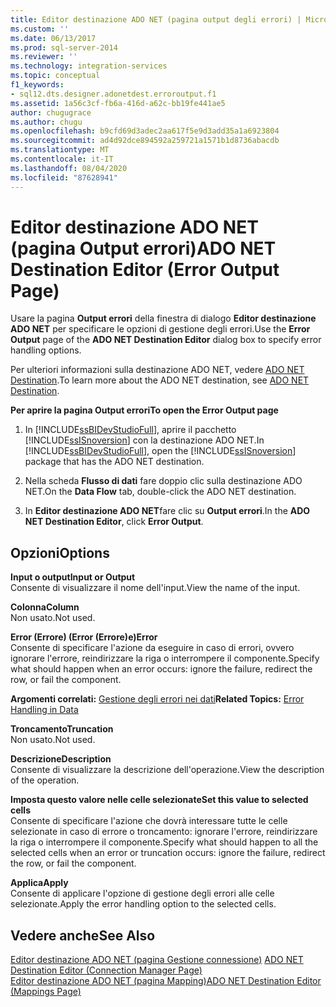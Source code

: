 ```yaml
---
title: Editor destinazione ADO NET (pagina output degli errori) | Microsoft Docs
ms.custom: ''
ms.date: 06/13/2017
ms.prod: sql-server-2014
ms.reviewer: ''
ms.technology: integration-services
ms.topic: conceptual
f1_keywords:
- sql12.dts.designer.adonetdest.erroroutput.f1
ms.assetid: 1a56c3cf-fb6a-416d-a62c-bb19fe441ae5
author: chugugrace
ms.author: chugu
ms.openlocfilehash: b9cfd69d3adec2aa617f5e9d3add35a1a6923804
ms.sourcegitcommit: ad4d92dce894592a259721a1571b1d8736abacdb
ms.translationtype: MT
ms.contentlocale: it-IT
ms.lasthandoff: 08/04/2020
ms.locfileid: "87628941"
---
```

# <a name="ado-net-destination-editor-error-output-page"></a><span data-ttu-id="7c6a8-102">Editor destinazione ADO NET (pagina Output errori)</span><span class="sxs-lookup"><span data-stu-id="7c6a8-102">ADO NET Destination Editor (Error Output Page)</span></span>
  <span data-ttu-id="7c6a8-103">Usare la pagina **Output errori** della finestra di dialogo **Editor destinazione ADO NET** per specificare le opzioni di gestione degli errori.</span><span class="sxs-lookup"><span data-stu-id="7c6a8-103">Use the **Error Output** page of the **ADO NET Destination Editor** dialog box to specify error handling options.</span></span>  
  
 <span data-ttu-id="7c6a8-104">Per ulteriori informazioni sulla destinazione ADO NET, vedere [ADO NET Destination](data-flow/ado-net-destination.md).</span><span class="sxs-lookup"><span data-stu-id="7c6a8-104">To learn more about the ADO NET destination, see [ADO NET Destination](data-flow/ado-net-destination.md).</span></span>  
  
 <span data-ttu-id="7c6a8-105">**Per aprire la pagina Output errori**</span><span class="sxs-lookup"><span data-stu-id="7c6a8-105">**To open the Error Output page**</span></span>  
  
1.  <span data-ttu-id="7c6a8-106">In [!INCLUDE[ssBIDevStudioFull](../includes/ssbidevstudiofull-md.md)], aprire il pacchetto [!INCLUDE[ssISnoversion](../includes/ssisnoversion-md.md)] con la destinazione ADO NET.</span><span class="sxs-lookup"><span data-stu-id="7c6a8-106">In [!INCLUDE[ssBIDevStudioFull](../includes/ssbidevstudiofull-md.md)], open the [!INCLUDE[ssISnoversion](../includes/ssisnoversion-md.md)] package that has the ADO NET destination.</span></span>  
  
2.  <span data-ttu-id="7c6a8-107">Nella scheda **Flusso di dati** fare doppio clic sulla destinazione ADO NET.</span><span class="sxs-lookup"><span data-stu-id="7c6a8-107">On the **Data Flow** tab, double-click the ADO NET destination.</span></span>  
  
3.  <span data-ttu-id="7c6a8-108">In **Editor destinazione ADO NET**fare clic su **Output errori**.</span><span class="sxs-lookup"><span data-stu-id="7c6a8-108">In the **ADO NET Destination Editor**, click **Error Output**.</span></span>  
  
## <a name="options"></a><span data-ttu-id="7c6a8-109">Opzioni</span><span class="sxs-lookup"><span data-stu-id="7c6a8-109">Options</span></span>  
 <span data-ttu-id="7c6a8-110">**Input o output**</span><span class="sxs-lookup"><span data-stu-id="7c6a8-110">**Input or Output**</span></span>  
 <span data-ttu-id="7c6a8-111">Consente di visualizzare il nome dell'input.</span><span class="sxs-lookup"><span data-stu-id="7c6a8-111">View the name of the input.</span></span>  
  
 <span data-ttu-id="7c6a8-112">**Colonna**</span><span class="sxs-lookup"><span data-stu-id="7c6a8-112">**Column**</span></span>  
 <span data-ttu-id="7c6a8-113">Non usato.</span><span class="sxs-lookup"><span data-stu-id="7c6a8-113">Not used.</span></span>  
  
 <span data-ttu-id="7c6a8-114">**Error (Errore) (Error (Errore)e)**</span><span class="sxs-lookup"><span data-stu-id="7c6a8-114">**Error**</span></span>  
 <span data-ttu-id="7c6a8-115">Consente di specificare l'azione da eseguire in caso di errori, ovvero ignorare l'errore, reindirizzare la riga o interrompere il componente.</span><span class="sxs-lookup"><span data-stu-id="7c6a8-115">Specify what should happen when an error occurs: ignore the failure, redirect the row, or fail the component.</span></span>  
  
 <span data-ttu-id="7c6a8-116">**Argomenti correlati:** [Gestione degli errori nei dati](data-flow/error-handling-in-data.md)</span><span class="sxs-lookup"><span data-stu-id="7c6a8-116">**Related Topics:** [Error Handling in Data](data-flow/error-handling-in-data.md)</span></span>  
  
 <span data-ttu-id="7c6a8-117">**Troncamento**</span><span class="sxs-lookup"><span data-stu-id="7c6a8-117">**Truncation**</span></span>  
 <span data-ttu-id="7c6a8-118">Non usato.</span><span class="sxs-lookup"><span data-stu-id="7c6a8-118">Not used.</span></span>  
  
 <span data-ttu-id="7c6a8-119">**Descrizione**</span><span class="sxs-lookup"><span data-stu-id="7c6a8-119">**Description**</span></span>  
 <span data-ttu-id="7c6a8-120">Consente di visualizzare la descrizione dell'operazione.</span><span class="sxs-lookup"><span data-stu-id="7c6a8-120">View the description of the operation.</span></span>  
  
 <span data-ttu-id="7c6a8-121">**Imposta questo valore nelle celle selezionate**</span><span class="sxs-lookup"><span data-stu-id="7c6a8-121">**Set this value to selected cells**</span></span>  
 <span data-ttu-id="7c6a8-122">Consente di specificare l'azione che dovrà interessare tutte le celle selezionate in caso di errore o troncamento: ignorare l'errore, reindirizzare la riga o interrompere il componente.</span><span class="sxs-lookup"><span data-stu-id="7c6a8-122">Specify what should happen to all the selected cells when an error or truncation occurs: ignore the failure, redirect the row, or fail the component.</span></span>  
  
 <span data-ttu-id="7c6a8-123">**Applica**</span><span class="sxs-lookup"><span data-stu-id="7c6a8-123">**Apply**</span></span>  
 <span data-ttu-id="7c6a8-124">Consente di applicare l'opzione di gestione degli errori alle celle selezionate.</span><span class="sxs-lookup"><span data-stu-id="7c6a8-124">Apply the error handling option to the selected cells.</span></span>  
  
## <a name="see-also"></a><span data-ttu-id="7c6a8-125">Vedere anche</span><span class="sxs-lookup"><span data-stu-id="7c6a8-125">See Also</span></span>  
 <span data-ttu-id="7c6a8-126">[Editor destinazione ADO NET &#40;pagina Gestione connessione&#41;](../../2014/integration-services/ado-net-destination-editor-connection-manager-page.md) </span><span class="sxs-lookup"><span data-stu-id="7c6a8-126">[ADO NET Destination Editor &#40;Connection Manager Page&#41;](../../2014/integration-services/ado-net-destination-editor-connection-manager-page.md) </span></span>  
 [<span data-ttu-id="7c6a8-127">Editor destinazione ADO NET &#40;pagina Mapping&#41;</span><span class="sxs-lookup"><span data-stu-id="7c6a8-127">ADO NET Destination Editor &#40;Mappings Page&#41;</span></span>](../../2014/integration-services/ado-net-destination-editor-mappings-page.md)  
  
  

